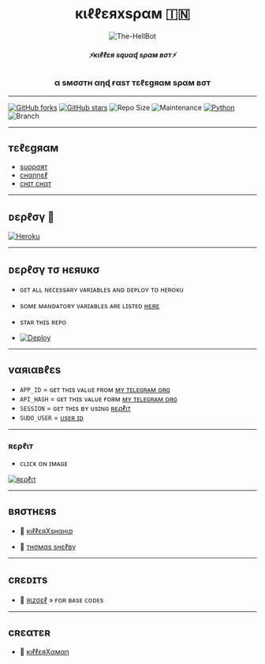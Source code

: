 <h1 align="center">
  <b>кιℓℓεяxsραм 🇮🇳</b>
</h1>

<p align="center">
  <img src="https://te.legra.ph/file/c6bdca585c164795977cd.jpg" alt="The-HellBot">
</p>

<h6 align="center">
  <b>⚡кιℓℓεя sqυαɖ sραм вσт⚡</b>
</h6>

<h3 align="center">
  <b>α sмσσтн αηɖ  ғαsт тεℓεgяαм sραм вσт</b>
</h3>

------
[![GitHub forks](https://img.shields.io/github/forks/KillerXaman/KillerXspam?&style=flat-square&logo=github)](https://github.com/KillerXaman/KillerXspam/fork)
[![GitHub stars](https://img.shields.io/github/stars/KillerXaman/KillerXspam?&style=flat-square&logo=github)](https://github.com/KillerXaman/KillerXspam/stargazers)
![Repo Size](https://img.shields.io/github/repo-size/KillerXaman/KillerXspam?&style=flat-square&logo=github)
![Maintenance](https://img.shields.io/badge/Maintained%3F-yes-green?&style=flat-square)
[![Python](https://img.shields.io/badge/Python-v3.9-blue)](https://www.python.org/)
![Branch](https://img.shields.io/badge/Branch-main-orange)

------
## тεℓεgяαм
- [sυρρσят](https://t.me/KillerXspam)
- [cнαηηεℓ](https://t.me/KillerSquadSpamBot)
- [cнɪт cнαт](https://t.me/SAB_KAA_KATEGA)

------
## ᴅερℓσү 🚀
[![Heroku](https://te.legra.ph/file/f210abed7975ea59303cf.jpg)](https://heroku.com/deploy?template=https://github.com/DARKAMAN5/Deploy-X)


------
## ᴅερℓσү тσ нεяυкσ
- ɢᴇᴛ ᴀʟʟ ɴᴇᴄᴇssᴀʀʏ ᴠᴀʀɪᴀʙʟᴇs ᴀɴᴅ ᴅᴇᴘʟᴏʏ ᴛᴏ ʜᴇʀᴏᴋᴜ
- sᴏᴍᴇ ᴍᴀɴᴅᴀᴛᴏʀʏ ᴠᴀʀɪᴀʙʟᴇs ᴀʀᴇ ʟɪsᴛᴇᴅ [нεяε](#vαяιαвℓεs)
- sᴛᴀʀ ᴛʜɪs ʀᴇᴘᴏ

- [![Deploy](https://www.herokucdn.com/deploy/button.svg)](https://heroku.com/deploy?template=https://github.com/DARKAMAN5/Deploy-X)

------

## vαяιαвℓεs

- `APP_ID`  =  ɢᴇᴛ ᴛʜɪs ᴠᴀʟᴜᴇ ғʀᴏᴍ [ᴍʏ ᴛᴇʟᴇɢʀᴀᴍ ᴏʀɢ](https://my.telegram.org/auth)
- `API_HASH`  =  ɢᴇᴛ ᴛʜɪs ᴠᴀʟᴜᴇ ғᴏʀᴍ [ᴍʏ ᴛᴇʟᴇɢʀᴀᴍ ᴏʀɢ](https://my.telegram.org/auth)
- `SESSION`  =  ɢᴇᴛ ᴛʜɪs ʙʏ ᴜsɪɴɢ [ʀερℓιт](#ʀερℓιт)
- `SUDO_USER`  = [ᴜsᴇʀ ɪᴅ](https://t.me/YUKKI_X_ROBOT)

------

### ʀερℓιт 
- ᴄʟɪᴄᴋ ᴏɴ ɪᴍᴀɢᴇ

[![яερℓιт](https://te.legra.ph/file/ed5a82d6686d953473f1e.jpg)](https://replit.com/@KillerXaman/KillerXspam)

------
## вяσтнεяs
- 💖 [кιℓℓεяXsнαнιᴅ](https://t.me/KillerXshahid)

- 💖 [ᴛнσмαs sнεℓвү](https://t.me/THOM4S_SH3LBY)
------

## cʀεᴅɪᴛs

- 💖 [яιzσεℓ](https://t.me/TheRizoel) » ғᴏʀ ʙᴀsᴇ ᴄᴏᴅᴇs
------

## cʀεαтεʀ

- 💖 [кιℓℓεяXαмαη](https://t.me/AMAN_GURJAR_XD)
